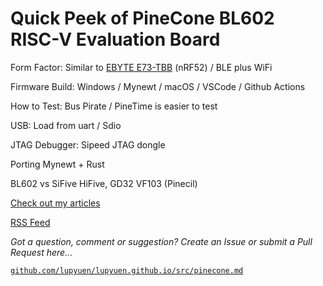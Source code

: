 # Quick Peek of PineCone BL602 RISC-V Evaluation Board

Form Factor:
Similar to [EBYTE E73-TBB](https://medium.com/@ly.lee/coding-nrf52-with-rust-and-apache-mynewt-on-visual-studio-code-9521bcba6004?source=friends_link&sk=bb4e2523b922d0870259ab3fa696c7da) (nRF52) /
BLE plus WiFi

Firmware Build:
Windows /
Mynewt /
macOS /
VSCode /
Github Actions

How to Test:
Bus Pirate /
PineTime is easier to test

USB:
Load from uart /
Sdio

JTAG Debugger:
Sipeed JTAG dongle

Porting Mynewt + Rust

BL602 vs SiFive HiFive, GD32 VF103 (Pinecil)

[Check out my articles](https://lupyuen.github.io)

[RSS Feed](https://lupyuen.github.io/rss.xml)

_Got a question, comment or suggestion? Create an Issue or submit a Pull Request here..._

[`github.com/lupyuen/lupyuen.github.io/src/pinecone.md`](https://github.com/lupyuen/lupyuen.github.io/blob/master/src/pinecone.md)
